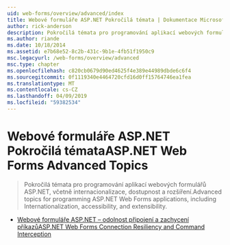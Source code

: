 ```yaml
---
uid: web-forms/overview/advanced/index
title: Webové formuláře ASP.NET Pokročilá témata | Dokumentace Microsoftu
author: rick-anderson
description: Pokročilá témata pro programování aplikací webových formulářů ASP.NET, včetně internacionalizace, dostupnost a rozšíření.
ms.author: riande
ms.date: 10/18/2014
ms.assetid: e7b68e52-8c2b-431c-9b1e-4fb51f1950c9
msc.legacyurl: /web-forms/overview/advanced
msc.type: chapter
ms.openlocfilehash: c820cb0679d90ed4625f4e389e44989dbde6c6f4
ms.sourcegitcommit: 0f1119340e4464720cfd16d0ff15764746ea1fea
ms.translationtype: MT
ms.contentlocale: cs-CZ
ms.lasthandoff: 04/09/2019
ms.locfileid: "59382534"
---
```

# <a name="aspnet-web-forms-advanced-topics"></a><span data-ttu-id="63f44-103">Webové formuláře ASP.NET Pokročilá témata</span><span class="sxs-lookup"><span data-stu-id="63f44-103">ASP.NET Web Forms Advanced Topics</span></span>

> <span data-ttu-id="63f44-104">Pokročilá témata pro programování aplikací webových formulářů ASP.NET, včetně internacionalizace, dostupnost a rozšíření.</span><span class="sxs-lookup"><span data-stu-id="63f44-104">Advanced topics for programming ASP.NET Web Forms applications, including Internationalization, accessibility, and extensibility.</span></span>


- [<span data-ttu-id="63f44-105">Webové formuláře ASP.NET – odolnost připojení a zachycení příkazů</span><span class="sxs-lookup"><span data-stu-id="63f44-105">ASP.NET Web Forms Connection Resiliency and Command Interception</span></span>](aspnet-web-forms-connection-resiliency-and-command-interception.md)

